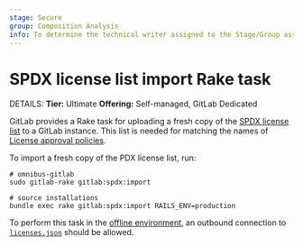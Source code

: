 ```yaml
---
stage: Secure
group: Composition Analysis
info: To determine the technical writer assigned to the Stage/Group associated with this page, see https://handbook.gitlab.com/handbook/product/ux/technical-writing/#assignments
---
```


# SPDX license list import Rake task

DETAILS:
**Tier:** Ultimate
**Offering:** Self-managed, GitLab Dedicated

GitLab provides a Rake task for uploading a fresh copy of the [SPDX license list](https://spdx.org/licenses/)
to a GitLab instance. This list is needed for matching the names of [License approval policies](../user/compliance/license_approval_policies.md).

To import a fresh copy of the PDX license list, run:

```shell
# omnibus-gitlab
sudo gitlab-rake gitlab:spdx:import

# source installations
bundle exec rake gitlab:spdx:import RAILS_ENV=production
```

To perform this task in the [offline environment](../user/application_security/offline_deployments/index.md#defining-offline-environments),
an outbound connection to [`licenses.json`](https://spdx.org/licenses/licenses.json) should be
allowed.
